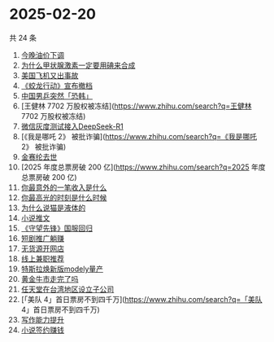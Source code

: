# 2025-02-20

共 24 条

<!-- BEGIN -->
<!-- 最后更新时间 Thu Feb 20 2025 21:18:27 GMT+0800 (China Standard Time) -->

1. [今晚油价下调](https://www.zhihu.com/search?q=今晚油价下调)
1. [为什么甲状腺激素一定要用碘来合成](https://www.zhihu.com/search?q=为什么甲状腺激素一定要用碘来合成)
1. [美国飞机又出事故](https://www.zhihu.com/search?q=美国飞机又出事故)
1. [《蛟龙行动》宣布撤档](https://www.zhihu.com/search?q=《蛟龙行动》宣布撤档)
1. [中国男乒突然「恐韩」](https://www.zhihu.com/search?q=中国男乒突然「恐韩」)
1. [王健林 7702 万股权被冻结](https://www.zhihu.com/search?q=王健林 7702
   万股权被冻结)
1. [微信灰度测试接入DeepSeek-R1](https://www.zhihu.com/search?q=微信灰度测试接入DeepSeek-R1)
1. [《我是哪吒 2》 被批诈骗](https://www.zhihu.com/search?q=《我是哪吒 2》
   被批诈骗)
1. [金赛纶去世](https://www.zhihu.com/search?q=金赛纶去世)
1. [2025 年度总票房破 200 亿](https://www.zhihu.com/search?q=2025 年度总票房破
   200 亿)
1. [你最意外的一笔收入是什么](https://www.zhihu.com/search?q=你最意外的一笔收入是什么)
1. [你最高光的时刻是什么时候](https://www.zhihu.com/search?q=你最高光的时刻是什么时候)
1. [为什么说猫是液体的](https://www.zhihu.com/search?q=为什么说猫是液体的)
1. [小说推文](https://www.zhihu.com/search?q=小说推文)
1. [《守望先锋》国服回归](https://www.zhihu.com/search?q=《守望先锋》国服回归)
1. [短剧推广躺赚](https://www.zhihu.com/search?q=短剧推广躺赚)
1. [无货源开网店](https://www.zhihu.com/search?q=无货源开网店)
1. [线上兼职推荐](https://www.zhihu.com/search?q=线上兼职推荐)
1. [特斯拉焕新版modely量产](https://www.zhihu.com/search?q=特斯拉焕新版modely量产)
1. [黄金牛市走完了吗](https://www.zhihu.com/search?q=黄金牛市走完了吗)
1. [任天堂在台湾地区设立子公司](https://www.zhihu.com/search?q=任天堂在台湾地区设立子公司)
1. [「美队 4」首日票房不到四千万](https://www.zhihu.com/search?q=「美队
   4」首日票房不到四千万)
1. [写作能力提升](https://www.zhihu.com/search?q=写作能力提升)
1. [小说签约赚钱](https://www.zhihu.com/search?q=小说签约赚钱)

<!-- END -->
